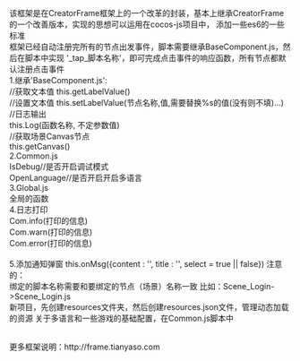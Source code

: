 该框架是在CreatorFrame框架上的一个改革的封装，基本上继承CreatorFrame的一个改善版本，实现的思想可以运用在cocos-js项目中，
添加一些es6的一些标准
<br>
框架已经自动注册完所有的节点出发事件，脚本需要继承BaseComponent.js，然后在脚本中实现
'_tap_脚本名称'，即可完成点击事件的响应函数，所有节点都默认注册点击事件 
<br>
1.继承'BaseComponent.js':
<br>
//获取文本值
this.getLabelValue()
<br>
//设置文本值
this.setLabelValue(节点名称,值,需要替换%s的值(没有则不填)...)
<br>
//日志输出
<br>
this.Log(函数名称, 不定参数值)
<br>
//获取场景Canvas节点
<br>
this.getCanvas()
<br>
2.Common.js
<br>
IsDebug//是否开启调试模式
<br>
OpenLanguage//是否开启开启多语言
<br>
3.Global.js
<br>
全局的函数
<br>
4.日志打印<br>
Com.info(打印的信息)<br>
Com.warn(打印的信息)<br>
Com.error(打印的信息)<br>
<br>
5.添加通知弹窗
this.onMsg({content : '', title : '', select = true || false})
注意的：
<br>
    绑定的脚本名称需要和要绑定的节点（场景）名称一致
    比如：Scene_Login->Scene_Login.js
    <br>
    新项目，先创建resources文件夹，然后创建resources.json文件，管理动态加载的资源
    关于多语言和一些游戏的基础配置，在Common.js脚本中

<br>
更多框架说明：http://frame.tianyaso.com
